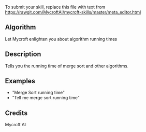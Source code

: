 To submit your skill, replace this file with text from 
https://rawgit.com/MycroftAI/mycroft-skills/master/meta_editor.html


## Algorithm
Let Mycroft enlighten you about algorithm running times

## Description 
Tells you the running time of merge sort and other algorithms.

## Examples 
* "Merge Sort running time"
* "Tell me merge sort running time"

## Credits 
Mycroft AI
